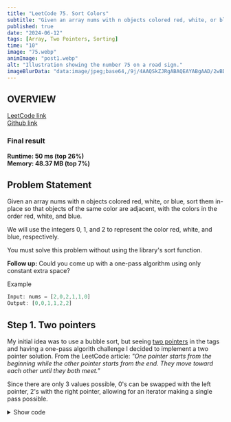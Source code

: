 ```yaml
---
title: "LeetCode 75. Sort Colors"
subtitle: "Given an array nums with n objects colored red, white, or blue, sort them in-place so that objects of the same color are adjacent, with the colors in the order red, white, and blue."
published: true
date: "2024-06-12"
tags: [Array, Two Pointers, Sorting]
time: "10"
image: "75.webp"
animImage: "post1.webp"
alt: "Illustration showing the number 75 on a road sign."
imageBlurData: "data:image/jpeg;base64,/9j/4AAQSkZJRgABAQEAYABgAAD/2wBDAAoHBwkHBgoJCAkLCwoMDxkQDw4ODx4WFxIZJCAmJSMgIyIoLTkwKCo2KyIjMkQyNjs9QEBAJjBGS0U+Sjk/QD3/2wBDAQsLCw8NDx0QEB09KSMpPT09PT09PT09PT09PT09PT09PT09PT09PT09PT09PT09PT09PT09PT09PT09PT09PT3/wAARCAAKAAoDASIAAhEBAxEB/8QAFwAAAwEAAAAAAAAAAAAAAAAAAwQFBv/EACMQAAEDAwQCAwAAAAAAAAAAAAECAxEAEiEEBSIxBqEUUWH/xAAUAQEAAAAAAAAAAAAAAAAAAAAE/8QAGhEAAgIDAAAAAAAAAAAAAAAAAQIAEgMEEf/aAAwDAQACEQMRAD8AiM+OaZ3Zhqfmtpfi6xSgIM8RBzkzGPdZ86hLZKC4QU4i7r1RVLUdtacKjfD3Kc4BjP5SikJuPEd/VMdQYfTyOlrHs//Z"
---
```


## OVERVIEW

<a href="https://leetcode.com/problems/sort-colors/description/" target="_blank">LeetCode link</a>
<br>
<a href="https://github.com/Johan-Melin/leetcode-js/blob/main/solutions/75.%20Sort%20Colors.js" target="_blank">Github link</a> 


### Final result
**Runtime: 50 ms (top 26%)**  
**Memory: 48.37 MB (top 7%)**  

## Problem Statement

Given an array nums with n objects colored red, white, or blue, sort them in-place so that objects of the same color are adjacent, with the colors in the order red, white, and blue.

We will use the integers 0, 1, and 2 to represent the color red, white, and blue, respectively.

You must solve this problem without using the library's sort function.

**Follow up:** Could you come up with a one-pass algorithm using only constant extra space?

Example

```js
Input: nums = [2,0,2,1,1,0]
Output: [0,0,1,1,2,2]
```

## Step 1. Two pointers

My initial idea was to use a bubble sort, but seeing <a href="https://leetcode.com/articles/two-pointer-technique/" target="_blank">two pointers</a> in the tags and having a one-pass algorith challenge I decided to implement a two pointer solution. From the LeetCode article:
*"One pointer starts from the beginning while the other pointer starts from the end. They move toward each other until they both meet."*

Since there are only 3 values possible, 0's can be swapped with the left pointer, 2's with the right pointer, allowing for an iterator making a single pass possible.


<details>
  <summary>Show code</summary>

```js
function sortColors(nums) {
    let left = 0;
    let right = nums.length - 1;
    let current = 0;

    while (current <= right) {
        if (nums[current] === 0) {
            [nums[left], nums[current]] = [nums[current], nums[left]];
            left++;
            current++;
        } else if (nums[current] === 1) {
            current++;
        } else {
            [nums[current], nums[right]] = [nums[right], nums[current]];
            right--;
        }
    }
}
```

**Runtime: 50 ms (top 26%)**  
**Memory: 48.37 MB (top 7%)**  


</details>

